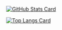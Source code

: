 [![GitHub Stats Card](https://github-readme-stats.vercel.app/api?username=nukopy&count_private=true&show_icons=true&cache_seconds=86400)](https://github.com/anuraghazra/github-readme-stats)

[![Top Langs Card](https://github-readme-stats.vercel.app/api/top-langs/?username=nukopy&langs_count=10&hide=css,html&layout=compact)](https://github.com/anuraghazra/github-readme-stats)
